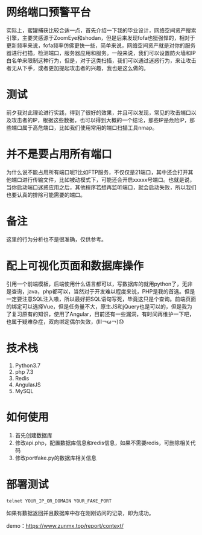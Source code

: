 # 网络端口预警平台
实际上，蜜罐捕获比较合适一点，首先介绍一下我的毕业设计，网络空间资产搜索引擎，主要灵感源于ZoomEye和shodan，但是后来发现fofa也挺强悍的，相对于更新频率来说，fofa频率仿佛更快一些，简单来说，网络空间资产就是对你的服务器进行扫描，检测端口，服务器应用和服务。一般来说，我们可以设置防火墙和IP白名单来限制这种行为，但是，对于这类扫描，我们可以通过迷惑行为，来让攻击者无从下手，或者更加提起攻击者的兴趣，我也是这么做的。
# 测试
前夕我对此理论进行实践，得到了很好的效果，并且可以发现，常见的攻击端口以及攻击者的IP，根据这些数据，也可以得到大概的一个结论，那些IP是危险IP，那些端口属于高危端口，比如我们使用常用的端口扫描工具nmap。
# 并不是要占用所有端口
为什么说不能占用所有端口呢?比如FTP服务，不仅仅是21端口，其中还会打开其他端口进行传输文件，比如被动模式下，可能还会开启xxxxx号端口。也就是说，当你启动端口迷惑应用之后，其他程序若想再监听端口，就会启动失败，所以我们也要认真的排除可能需要的端口。
# 备注
这里的行为分析也不是很准确，仅供参考。
# 配上可视化页面和数据库操作
引用一个前端模板，后端使用什么语言都可以，写数据库的就用python了，无非是查询，java，php都可以，当然对于开发难以程度来说，PHP是我的首选。但是一定要注意SQL注入嗷，所以最好把SQL语句写死，毕竟这只是个查询。前端页面的绑定可以选择Vue，但是任务量不大，原生JS和jQuery也是可以的，但是我为了复习原有的知识，使用了Angular，目前还有一些漏洞，有时间再维护一下吧，也属于疑难杂症，双向绑定偶尔失效，(lll￢ω￢)😓
# 技术栈
1. Python3.7
2. php 7.3
3. Redis
4. AngularJS
5. MySQL
# 如何使用
1. 首先创建数据库
2. 修改api.php，配置数据库信息和redis信息，如果不需要redis，可删除相关代码
3. 修改portfake.py的数据库相关信息
# 部署测试
```shell script
telnet YOUR_IP_OR_DOMAIN YOUR_FAKE_PORT
```
如果有数据返回并且数据库中存在刚刚访问的记录，即为成功。

demo：https://www.zunmx.top/report/context/
